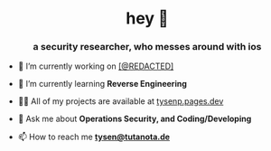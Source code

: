 <h1 align="center">hey 👋</h1>
<h3 align="center">a security researcher, who messes around with ios</h3>

- 🔭 I’m currently working on [[@REDACTED]](https://google.com/404)

- 🌱 I’m currently learning **Reverse Engineering**

- 👨‍💻 All of my projects are available at [tysenp.pages.dev](tysenp.pages.dev)

- 💬 Ask me about **Operations Security, and Coding/Developing**

- 📫 How to reach me **tysen@tutanota.de**

